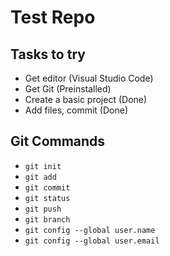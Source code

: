 # Test Repo

## Tasks to try
* Get editor (Visual Studio Code)
* Get Git (Preinstalled)
* Create a basic project (Done)
* Add files, commit (Done)

## Git Commands
* `git init`
* `git add`
* `git commit`
* `git status`
* `git push`
* `git branch`
* `git config --global user.name`
* `git config --global user.email`
